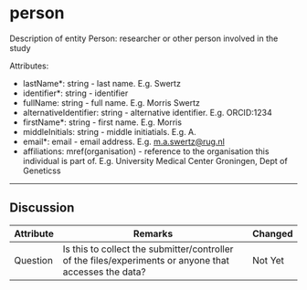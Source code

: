 # person #

Description of entity Person: researcher or other person involved in the study 

Attributes:
*	lastName*: string - last name. E.g. Swertz
*	identifier*: string - identifier
*	fullName: string - full name. E.g. Morris Swertz
*	alternativeIdentifier: string - alternative identifier. E.g. ORCID:1234
*	firstName*: string - first name. E.g. Morris
*	middleInitials: string - middle initiatials. E.g. A.
*	email*: email - email address. E.g. m.a.swertz@rug.nl
*	affiliations: mref(organisation) - reference to the organisation this individual is part of. E.g. University Medical Center Groningen, Dept of Geneticss

---

## Discussion ##


| Attribute | Remarks    | Changed  |
| ---------- | ------------ | ---------- |
| Question | Is this to collect the submitter/controller of the files/experiments or anyone that accesses the data? | Not Yet | 
